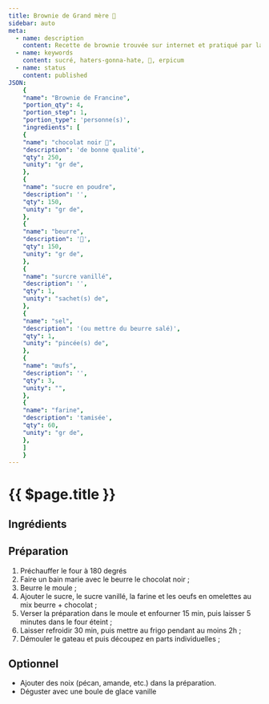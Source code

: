 ```yaml
---
title: Brownie de Grand mère 👵
sidebar: auto
meta:
  - name: description
    content: Recette de brownie trouvée sur internet et pratiqué par la famille pendant des années
  - name: keywords
    content: sucré, haters-gonna-hate, 👵, erpicum
  - name: status
    content: published
JSON:
    {
    "name": "Brownie de Francine",
    "portion_qty": 4,
    "portion_step": 1,
    "portion_type": 'personne(s)',
    "ingredients": [
    {
    "name": "chocolat noir 🍫",
    "description": 'de bonne qualité',
    "qty": 250,
    "unity": "gr de",
    },
    {
    "name": "sucre en poudre",
    "description": '',
    "qty": 150,
    "unity": "gr de",
    },
    {
    "name": "beurre",
    "description": '🧈',
    "qty": 150,
    "unity": "gr de",
    },
    {
    "name": "surcre vanillé",
    "description": '',
    "qty": 1,
    "unity": "sachet(s) de",
    },
    {
    "name": "sel",
    "description": '(ou mettre du beurre salé)',
    "qty": 1,
    "unity": "pincée(s) de",
    },
    {
    "name": "œufs",
    "description": '',
    "qty": 3,
    "unity": "",
    },
    {
    "name": "farine",
    "description": 'tamisée',
    "qty": 60,
    "unity": "gr de",
    },
    ]
    }
---
```

# {{ $page.title }}

## Ingrédients

<recipePortion :recette="$page.frontmatter.JSON" />

## Préparation
1. Préchauffer le four à 180 degrés
2. Faire un bain marie avec le beurre le chocolat noir ;
3. Beurre le moule ;
4. Ajouter le sucre, le sucre vanillé, la farine et les oeufs en omelettes au mix beurre + chocolat ;
5. Verser la préparation dans le moule et enfourner 15 min, puis laisser 5 minutes dans le four éteint ;
6. Laisser refroidir 30 min, puis mettre au frigo pendant au moins 2h ;
7. Démouler le gateau et puis découpez en parts individuelles ;

## Optionnel
- Ajouter des noix (pécan, amande, etc.) dans la préparation.
- Déguster avec une boule de glace vanille
